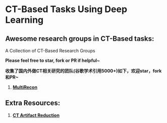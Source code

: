 # CT-Based Tasks Using Deep Learning

## Awesome research groups in CT-Based tasks:
A Collection of CT-Based Research Groups

**Please feel free to star, fork or PR if helpful~**

**收集了国内外做CT相关研究的团队(谷歌学术引用5000+)如下，欢迎star，fork和PR~**

1. **[MultiRecon](https://multirecon.github.io)**


## Extra Resources:
1. **[CT Artifact Reduction](https://candlehouse.github.io/ArtifactReduction/)**
